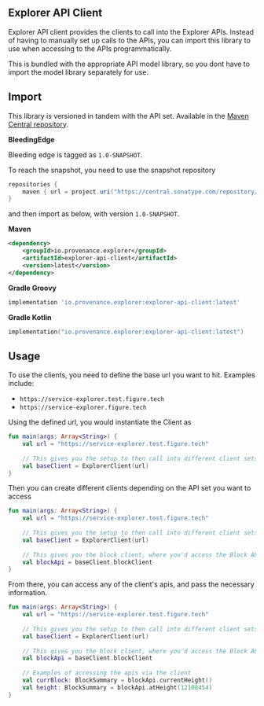 Explorer API Client
----------

Explorer API client provides the clients to call into the Explorer APIs. Instead of having to manually set up calls to 
the APIs, you can import this library to use when accessing to the APIs programmatically.

This is bundled with the appropriate API model library, so you dont have to import the model library separately for use. 

Import
-----

This library is versioned in tandem with the API set.
Available in the [Maven Central repository](https://search.maven.org/artifact/io.provenance.explorer/explorer-api-client).

**BleedingEdge**

Bleeding edge is tagged as `1.0-SNAPSHOT`.

To reach the snapshot, you need to use the snapshot repository
```groovy
repositories {
    maven { url = project.uri("https://central.sonatype.com/repository/maven-snapshots/") }
}
```

and then import as below, with version `1.0-SNAPSHOT`.

**Maven**
```xml
<dependency>
    <groupId>io.provenance.explorer</groupId>
    <artifactId>explorer-api-client</artifactId>
    <version>latest</version>
</dependency>
```

**Gradle Groovy**
```groovy
implementation 'io.provenance.explorer:explorer-api-client:latest'
```

**Gradle Kotlin**
```kotlin
implementation("io.provenance.explorer:explorer-api-client:latest")
```

Usage
----

To use the clients, you need to define the base url you want to hit. Examples include:
* `https://service-explorer.test.figure.tech`
* `https://service-explorer.figure.tech`

Using the defined url, you would instantiate the Client as 
```kotlin
fun main(args: Array<String>) {
    val url = "https://service-explorer.test.figure.tech"
    
    // This gives you the setup to then call into different client sets
    val baseClient = ExplorerClient(url) 
}
```

Then you can create different clients depending on the API set you want to access
```kotlin
fun main(args: Array<String>) {
    val url = "https://service-explorer.test.figure.tech"
    
    // This gives you the setup to then call into different client sets
    val baseClient = ExplorerClient(url) 
    
    // This gives you the block client, where you'd access the Block API set
    val blockApi = baseClient.blockClient
}
```

From there, you can access any of the client's apis, and pass the necessary information.
```kotlin
fun main(args: Array<String>) {
    val url = "https://service-explorer.test.figure.tech"
    
    // This gives you the setup to then call into different client sets
    val baseClient = ExplorerClient(url) 
    
    // This gives you the block client, where you'd access the Block API set
    val blockApi = baseClient.blockClient
    
    // Examples of accessing the apis via the client
    val currBlock: BlockSummary = blockApi.currentHeight()
    val height: BlockSummary = blockApi.atHeight(12108454)
}
```
